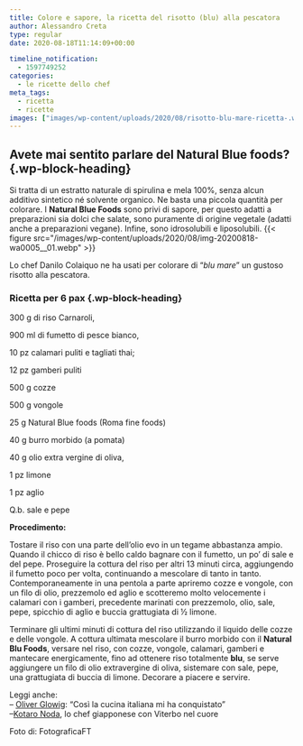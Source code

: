 ```yaml
---
title: Colore e sapore, la ricetta del risotto (blu) alla pescatora
author: Alessandro Creta
type: regular
date: 2020-08-18T11:14:09+00:00

timeline_notification:
  - 1597749252
categories:
  - le ricette dello chef
meta_tags:
  - ricetta
  - ricette
images: ["images/wp-content/uploads/2020/08/risotto-blu-mare-ricetta-.webp"]
---
```

## Avete mai sentito parlare del **Natural Blue foods**?  {.wp-block-heading}

Si tratta di un estratto naturale di spirulina e mela 100%, senza alcun additivo sintetico né solvente organico. Ne basta una piccola quantità per colorare. I **Natural Blue Foods** sono privi di sapore, per questo adatti a preparazioni sia dolci che salate, sono puramente di origine vegetale (adatti anche a preparazioni vegane). Infine, sono idrosolubili e liposolubili.
{{< figure src="/images/wp-content/uploads/2020/08/img-20200818-wa0005__01.webp" >}}
 

Lo chef Danilo Colaiquo ne ha usati per colorare di &#8220;_blu mare_&#8221; un gustoso risotto alla pescatora. 

### **Ricetta per 6 pax** {.wp-block-heading}

300 g di riso Carnaroli,&nbsp;

900 ml di fumetto di pesce bianco,

10 pz calamari puliti e tagliati thai;

12 pz gamberi puliti

500 g cozze

500 g vongole

25 g Natural Blue foods (Roma fine foods)

40 g burro morbido (a pomata)

40 g olio extra vergine di oliva,&nbsp;

1 pz limone&nbsp;

1 pz aglio

Q.b. sale e pepe

**Procedimento:**

Tostare il riso con una parte dell’olio evo in un tegame abbastanza ampio. Quando il chicco di riso è bello caldo bagnare con il fumetto, un po&#8217; di sale e del pepe. Proseguire la cottura del riso per altri 13 minuti circa, aggiungendo il fumetto poco per volta, continuando a mescolare di tanto in tanto. Contemporaneamente in una pentola a parte apriremo cozze e vongole, con un filo di olio, prezzemolo ed aglio e scotteremo molto velocemente i calamari con i gamberi, precedente marinati con prezzemolo, olio, sale, pepe, spicchio di aglio e buccia grattugiata di ½ limone.

Terminare gli ultimi minuti di cottura del riso utilizzando il liquido delle cozze e delle vongole. A cottura ultimata mescolare il burro morbido con il **Natural Blu Foods**, versare nel riso, con cozze, vongole, calamari, gamberi e mantecare energicamente, fino ad ottenere riso totalmente **blu**, se serve aggiungere un filo di olio extravergine di oliva, sistemare con sale, pepe, una grattugiata di buccia di limone. Decorare a piacere e servire.

Leggi anche:  
&#8211; <a rel="noreferrer noopener" href="https://aleepepe.com/2020/08/10/intervista-oliver-glowig-barrique/" target="_blank">Oliver Glowig</a>: &#8220;Così la cucina italiana mi ha conquistato&#8221;  
&#8211;<a rel="noreferrer noopener" href="https://aleepepe.com/2020/07/20/kotaro-noda-intervista/" target="_blank">Kotaro Noda</a>, lo chef giapponese con Viterbo nel cuore 

Foto di: FotograficaFT